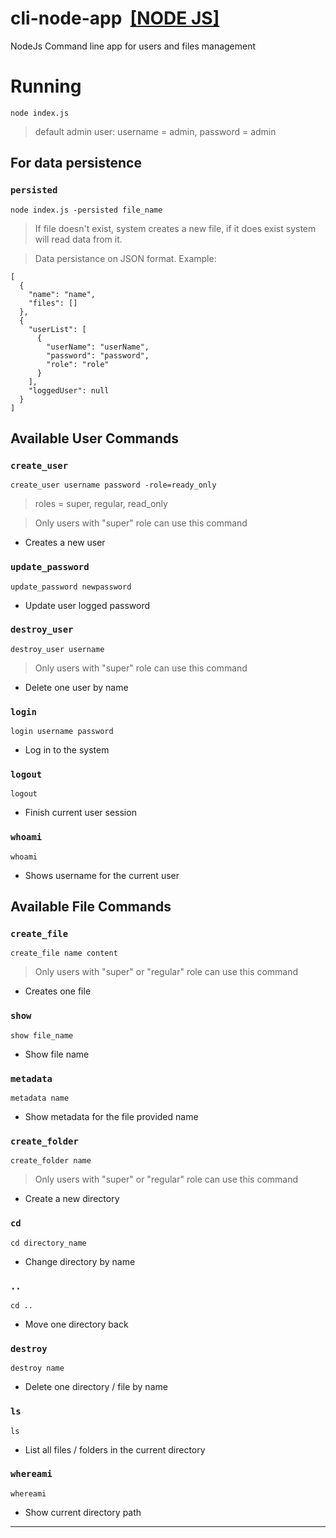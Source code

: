 # cli-node-app  [[NODE JS]](https://nodejs.org/es/)
NodeJs Command line app for users and files management 

# Running

```
node index.js
```
> default admin user: username = admin, password = admin 

## For data persistence

### `persisted` 

```
node index.js -persisted file_name
```
> If file doesn't exist, system creates a new file, if it does exist system will read data from it. 

> Data persistance on JSON format. Example:
```
[
  {
    "name": "name",
    "files": []
  },
  {
    "userList": [
      {
        "userName": "userName",
        "password": "password",
        "role": "role"
      }
    ],
    "loggedUser": null
  }
]
```
## Available User Commands 

### `create_user` 

```
create_user username password -role=ready_only 
```

> roles = super, regular, read_only 

> Only users with "super" role can use this command

+ Creates a new user

### `update_password` 

```
update_password newpassword
```
+ Update user logged password 

### `destroy_user` 

```
destroy_user username
```
> Only users with "super" role can use this command 

+ Delete one user by name

### `login` 

```
login username password
```

+ Log in to the system

### `logout` 

```
logout
```
+ Finish current user session

### `whoami` 

```
whoami
```
+ Shows username for the current user

## Available File Commands 

### `create_file` 

```
create_file name content
```
> Only users with "super" or "regular" role can use this command 

+ Creates one file

### `show` 

```
show file_name
```
+ Show file name

### `metadata` 

```
metadata name
```
+ Show metadata for the file provided name

### `create_folder` 

```
create_folder name
```
> Only users with "super" or "regular" role can use this command 

+ Create a new directory

### `cd` 

```
cd directory_name
```
+ Change directory by name


### `..` 

```
cd ..
```
+ Move one directory back

### `destroy` 

```
destroy name
```
+ Delete one directory / file by name

### `ls` 

```
ls
```
+ List all files / folders in the current directory

### `whereami` 

```
whereami
```
+ Show current directory path


-------------------------------------

